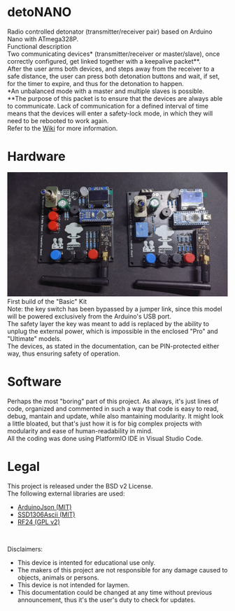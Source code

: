 # detoNANO
Radio controlled detonator (transmitter/receiver pair) based on Arduino Nano with ATmega328P.
<br>
Functional description
<br>
Two communicating devices* (transmitter/receiver or master/slave), once correctly configured, get linked together with a keepalive packet**.
<br>
After the user arms both devices, and steps away from the receiver to a safe distance, the user can press both detonation buttons and wait, if set, for the timer to expire, and thus for the detonation to happen.
<br>
*An unbalanced mode with a master and multiple slaves is possible.
<br>
**The purpose of this packet is to ensure that the devices are always able to communicate. Lack of communication for a defined interval of time means that the devices will enter a safety-lock mode, in which they will need to be rebooted to work again.
<br>
Refer to the [Wiki](https://github.com/riacob/Nano328P-detoNANO/wiki) for more information.

# Hardware
![First Basic Kit Build](/docs/basic_model_kit_1.jpg "First Basic Kit Build")
First build of the "Basic" Kit
<br>
Note: the key switch has been bypassed by a jumper link, since this model will be powered exclusively from the Arduino's USB port.
<br>
The safety layer the key was meant to add is replaced by the ability to unplug the external power, which is impossible in the enclosed "Pro" and "Ultimate" models.
<br>
The devices, as stated in the documentation, can be PIN-protected either way, thus ensuring safety of operation.

# Software
Perhaps the most "boring" part of this project. As always, it's just lines of code, organized and commented in such a way that code is easy to read, debug, mantain and update, while also mantaining modularity. It might look a little bloated, but that's just how it is for big complex projects with modularity and ease of human-readability in mind.
<br>
All the coding was done using PlatformIO IDE in Visual Studio Code.

# Legal
This project is released under the BSD v2 License.
<br>
The following external libraries are used:
- [ArduinoJson (MIT)](https://github.com/bblanchon/ArduinoJson)
- [SSD1306Ascii (MIT)](https://github.com/greiman/SSD1306Ascii)
- [RF24 (GPL v2)](https://github.com/nRF24/RF24)
<br>

Disclaimers:
- This device is intented for educational use only.
- The makers of this project are not responsible for any damage caused to objects, animals or persons.
- This device is not intended for laymen.
- This documentation could be changed at any time without previous announcement, thus it's the user's duty to check for updates.
